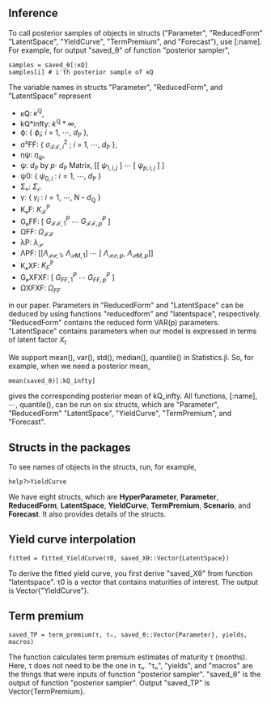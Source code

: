 ## Inference

To call posterior samples of objects in structs ("Parameter", "ReducedForm" "LatentSpace", "YieldCurve", "TermPremium", and "Forecast"), use [:name]. For example, for output "saved_θ" of function "posterior sampler",

```juila
samples = saved_θ[:κQ]
samples[i] # i'th posterior sample of κQ
```

The variable names in structs "Parameter", "ReducedForm", and "LatentSpace" represent

- κQ: $\kappa^{\mathbb{Q}}$,
- kQ*infty: $k^{\mathbb{Q}}*{\infty}$,
- ϕ: { $\phi_{i}$; $i$ $=$ $1$, $\cdots$, ${d}_{\mathbb{P}}$ },
- σ²FF: { $\sigma^2_{\mathcal{FF},i}$ ; $i$ $=$ $1$, $\cdots$, $d_\mathbb{P}$ },
- ηψ: $\eta_{\psi}$,
- ψ: $d_\mathbb{P}$ by ${p}{\cdot}$ $d_{\mathbb{P}}$ Matrix, [[ $\psi_{1,i,j}$ ] $\cdots$ [ $\psi_{p,i,j}$ ] ]
- ψ0: { $\psi_{0,i}$ : $i=1$, $\cdots$, $d_\mathbb{P}$ }
- Σₒ: $\Sigma_{\mathcal{O}}$
- γ: { $\gamma_i$ : $i=1$, $\cdots$, N - $d_\mathbb{Q}$ }
- KₚF: $K^\mathbb{P}_\mathcal{F}$
- GₚFF: [ $G^P_{\mathcal{FF},1}$ $\cdots$ $G^P_{\mathcal{FF},p}$ ]
- ΩFF: $\Omega_\mathcal{FF}$
- λP: $\lambda_\mathcal{P}$
- ΛPF: [[$\Lambda_{\mathcal{PP},1}$, $\Lambda_{\mathcal{P}M,1}$] $\cdots$ [ $\Lambda_{\mathcal{PP},p}$, $\Lambda_{\mathcal{P}M,p}$]]
- KₚXF: $K^\mathbb{P}_F$
- GₚXFXF: [ $G^P_{FF,1}$ $\cdots$ $G^P_{FF,p}$ ]
- ΩXFXF: $\Omega_{FF}$

in our paper. Parameters in "ReducedForm" and "LatentSpace" can be deduced by using functions "reducedform" and "latentspace", respectively. "ReducedForm" contains the reduced form VAR(p) parameters. "LatentSpace" contains parameters when our model is expressed in terms of latent factor $X_t$

We support mean(), var(), std(), median(), quantile() in Statistics.jl. So, for example, when we need a posterior mean,

```juila
mean(saved_θ)[:kQ_infty]
```

gives the corresponding posterior mean of kQ_infty. All functions, [:name], $\cdots$, quantile(), can be run on six structs, which are "Parameter", "ReducedForm" "LatentSpace", "YieldCurve", "TermPremium", and "Forecast".

## Structs in the packages

To see names of objects in the structs, run, for example,

```juila
help?>YieldCurve
```

We have eight structs, which are **HyperParameter**, **Parameter**, **ReducedForm**, **LatentSpace**, **YieldCurve**, **TermPremium**, **Scenario**, and **Forecast**. It also provides details of the structs.

## Yield curve interpolation

```juila
fitted = fitted_YieldCurve(τ0, saved_Xθ::Vector{LatentSpace})
```

To derive the fitted yield curve, you first derive "saved_Xθ" from function "latentspace". τ0 is a vector that contains maturities of interest. The output is Vector{"YieldCurve"}.

## Term premium

```juila
saved_TP = term_premium(τ, τₙ, saved_θ::Vector{Parameter}, yields, macros)
```

The function calculates term premium estimates of maturity τ (months). Here, τ does not need to be the one in τₙ. "τₙ", "yields", and "macros" are the things that were inputs of function "posterior sampler".
"saved_θ" is the output of function "posterior sampler". Output "saved_TP" is Vector{TermPremium}.
